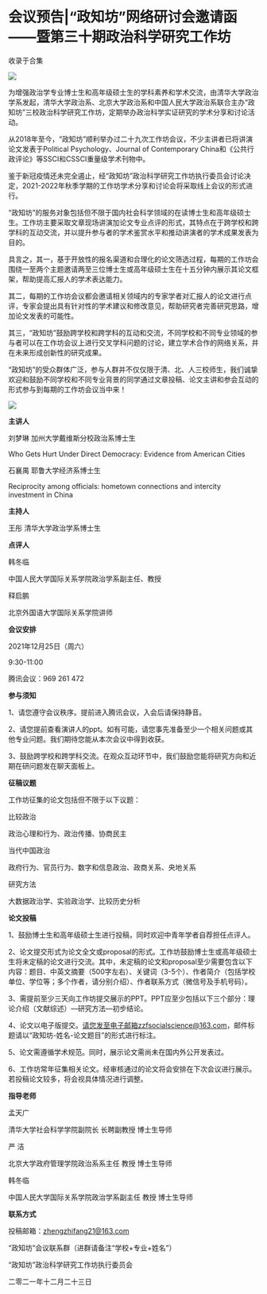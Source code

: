 # 会议预告|“政知坊”网络研讨会邀请函——暨第三十期政治科学研究工作坊


收录于合集

![](/images/33/2.png)

为增强政治学专业博士生和高年级硕士生的学科素养和学术交流，由清华大学政治学系发起，清华大学政治系、北京大学政治系和中国人民大学政治系联合主办“政知坊”三校政治科学研究工作坊，定期举办政治科学实证研究的学术分享和讨论活动。

  

从2018年至今，“政知坊”顺利举办过二十九次工作坊会议，不少主讲者已将讲演论文发表于Political Psychology、Journal of
Contemporary China和《公共行政评论》等SSCI和CSSCI重量级学术刊物中。

  

鉴于新冠疫情还未完全遏止，经“政知坊”政治科学研究工作坊执行委员会讨论决定，2021-2022年秋季学期的工作坊学术分享和讨论会将采取线上会议的形式进行。

  

“政知坊”的服务对象包括但不限于国内社会科学领域的在读博士生和高年级硕士生。工作坊主要采取文章现场讲演加论文专业点评的形式，其特点在于跨学校和跨学科的互动交流，并以提升参与者的学术鉴赏水平和推动讲演者的学术成果发表为目的。

  

具言之，其一，基于开放性的报名渠道和合理化的论文筛选过程，每期的工作坊会围绕一至两个主题邀请两至三位博士生或高年级硕士生在十五分钟内展示其论文框架，帮助提高汇报人的学术表达能力。

  

其二，每期的工作坊会议都会邀请相关领域内的专家学者对汇报人的论文进行点评，专家会提出具有针对性的学术建议和修改意见，帮助研究者完善研究思路，增加论文发表的可能性。

  

其三，“政知坊”鼓励跨学校和跨学科的互动和交流，不同学校和不同专业领域的参与者可以在工作坊会议上进行交叉学科问题的讨论，建立学术合作的网络关系，并在未来形成创新性的研究成果。

  

“政知坊”的受众群体广泛，参与人群并不仅仅限于清、北、人三校师生，我们诚挚欢迎和鼓励不同学校和不同专业背景的同学通过文章投稿、论文主讲和参会互动的形式参与到每期的工作坊会议当中来！

![](/images/33/3.png)

  

 **主讲人**

刘梦琳 加州大学戴维斯分校政治系博士生

Who Gets Hurt Under Direct Democracy: Evidence from American Cities

  

石襄禺 耶鲁大学经济系博士生

Reciprocity among officials: hometown connections and intercity investment in
China

 **主持人**

王彤 清华大学政治学系博士生  

  

 **点评人**

韩冬临

中国人民大学国际关系学院政治学系副主任、教授

  

释启鹏

北京外国语大学国际关系学院讲师

 **会议安排**

2021年12月25日（周六）

9:30-11:00

  

腾讯会议：969 261 472

  

 **参与须知**

1、请您遵守会议秩序。提前进入腾讯会议，入会后请保持静音。  

  

2、请您提前查看演讲人的ppt。如有可能，请您事先准备至少一个相关问题或其他专业问题。我们期待您能从本次会议中得到收获。

  

3、鼓励跨学校和跨学科交流。在观众互动环节中，我们鼓励您能将研究方向和近期在研问题发在聊天面板上。

  

 **征稿议题**

工作坊征集的论文包括但不限于以下议题：

  

比较政治

政治心理和行为、政治传播、协商民主

  

当代中国政治

政府行为、官员行为、数字和信息政治、政商关系、央地关系

  

研究方法

大数据政治学、实验政治学、比较历史分析

  

 **论文投稿**

1、鼓励博士生和高年级硕士生进行投稿，同时欢迎中青年学者自荐担任点评人。

  

2、论文提交形式为论文全文或proposal的形式。工作坊鼓励博士生或高年级硕士生将未定稿的论文进行交流。其中，未定稿的论文和proposal至少需要包含以下内容：题目、中英文摘要（500字左右）、关键词（3-5个）、作者简介（包括学校单位、学位等；多个作者，请分别介绍）、作者联系方式（微信号及手机号码）。

  

3、需提前至少三天向工作坊提交展示的PPT。PPT应至少包括以下三个部分：理论介绍（文献综述）—研究方法—初步结论。

  

4、论文以电子版提交。请您发至电子邮箱zzfsocialscience@163.com，邮件标题请以“政知坊-姓名-论文题目”的形式进行标注。

  

5、论文需遵循学术规范。同时，展示论文需尚未在国内外公开发表过。

  

6、工作坊常年征集相关论文。经审核通过的论文将会安排在下次会议进行展示。若投稿论文较多，将会视具体情况进行调整。

  

 **指导老师**

孟天广

清华大学社会科学学院副院长 长聘副教授 博士生导师

  

严 洁

北京大学政府管理学院政治系系主任 教授 博士生导师

  

韩冬临

中国人民大学国际关系学院政治学系副主任 教授 博士生导师

  

 **联系方式**

投稿邮箱：zhengzhifang21@163.com

  

“政知坊”会议联系群（进群请备注“学校+专业+姓名”）  

  

  

  

“政知坊”政治科学研究工作坊执行委员会

二零二一年十二月二十三日

